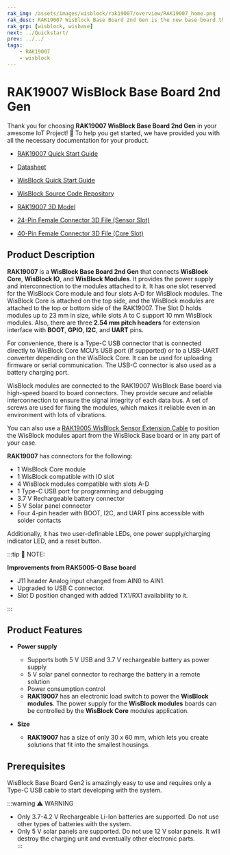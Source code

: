 ```yaml
---
rak_img: /assets/images/wisblock/rak19007/overview/RAK19007_home.png
rak_desc: RAK19007 WisBlock Base Board 2nd Gen is the new base board that allows you to attach WisBlock modules. In addition, this board also comprises a Type-C USB connector, indicator LEDs, buttons, and sensor connectors.
rak_grp: [wisblock, wisbase]
next: ../Quickstart/
prev: ../../
tags:
    - RAK19007
    - wisblock
---
```



# RAK19007 WisBlock Base Board 2nd Gen

Thank you for choosing **RAK19007 WisBlock Base Board 2nd Gen** in your awesome IoT Project! 🎉 To help you get started, we have provided you with all the necessary documentation for your product.


* [RAK19007 Quick Start Guide](../Quickstart/)
* [Datasheet](../Datasheet/)
* <a href="../../Quickstart/" target="_blank">WisBlock Quick Start Guide</a>

* [WisBlock Source Code Repository](https://github.com/RAKWireless/WisBlock/)
* [RAK19007 3D Model](https://downloads.rakwireless.com/3D_File/WisBlock/3D_RAK19007.stp)
* [24-Pin Female Connector 3D File (Sensor Slot)](https://downloads.rakwireless.com/3D_File/Accessory/WisConnector/F24S1003K6M.stp)
* [40-Pin Female Connector 3D File (Core Slot)](https://downloads.rakwireless.com/3D_File/Accessory/WisConnector/F40S1003K6M.stp)


## Product Description


**RAK19007** is a **WisBlock Base Board 2nd Gen** that connects **WisBlock Core**, **WisBlock IO**, and **WisBlock Modules**. It provides the power supply and interconnection to the modules attached to it. It has one slot reserved for the WisBlock Core module and four slots A-D for WisBlock modules. The WisBlock Core is attached on the top side, and the WisBlock modules are attached to the top or bottom side of the RAK19007. The Slot D holds modules up to 23&nbsp;mm in size, while slots A to C support 10&nbsp;mm WisBlock modules. Also, there are three **2.54&nbsp;mm pitch headers** for extension interface with **BOOT**, **GPIO**, **I2C**, and **UART** pins.

For convenience, there is a Type-C USB connector that is connected directly to WisBlock Core MCU’s USB port (if supported) or to a USB-UART converter depending on the WisBlock Core. It can be used for uploading firmware or serial communication. The USB-C connector is also used as a battery charging port.

WisBlock modules are connected to the RAK19007 WisBlock Base board via high-speed board to board connectors. They provide secure and reliable interconnection to ensure the signal integrity of each data bus. A set of screws are used for fixing the modules, which makes it reliable even in an environment with lots of vibrations.

You can also use a [RAK19005 WisBlock Sensor Extension Cable](https://store.rakwireless.com/products/fpc-extension-cable-for-slot-a-to-d-rak19005) to position the WisBlock modules apart from the WisBlock Base board or in any part of your case. 

**RAK19007** has connectors for the following:

* 1 WisBlock Core module
* 1 WisBlock compatible with IO slot
* 4 WisBlock modules compatible with slots A-D
* 1 Type-C USB port for programming and debugging
* 3.7&nbsp;V Rechargeable battery connector
* 5&nbsp;V Solar panel connector
* Four 4-pin header with BOOT, I2C, and UART pins accessible with solder contacts

Additionally, it has two user-definable LEDs, one power supply/charging indicator LED, and a reset button.

:::tip 📝 NOTE:

**Improvements from RAK5005-O Base board**

- J11 header Analog input changed from AIN0 to AIN1.
- Upgraded to USB C connector.
- Slot D position changed with added TX1/RX1 availability to it.

:::



## Product Features

* **Power supply**     
    * Supports both 5&nbsp;V USB and 3.7&nbsp;V rechargeable battery as power supply
    * 5&nbsp;V solar panel connector to recharge the battery in a remote solution     
    * Power consumption control   
    * **RAK19007** has an electronic load switch to power the **WisBlock modules**. The power supply for the **WisBlock modules** boards can be controlled by the **WisBlock Core** modules application.    

* **Size**    
    * **RAK19007** has a size of only 30 x 60&nbsp;mm, which lets you create solutions that fit into the smallest housings.


## Prerequisites 

WisBlock Base Board Gen2 is amazingly easy to use and requires only a Type-C USB cable to start developing with the system.

:::warning ⚠️ WARNING    
- Only 3.7-4.2&nbsp;V Rechargeable Li-Ion batteries are supported. Do not use other types of batteries with the system.    
- Only 5&nbsp;V solar panels are supported. Do not use 12&nbsp;V solar panels. It will destroy the charging unit and eventually other electronic parts.    
:::

